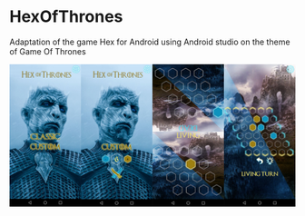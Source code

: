 # HexOfThrones

Adaptation of the game Hex for Android using Android studio on the theme of Game Of Thrones

![alt text](./app/Demo.png?raw=true "Hex Of Thrones")

